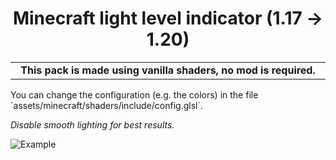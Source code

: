 <h1 align="center">Minecraft light level indicator (1.17 -> 1.20)</h1>

<html>
<table>
    <tr>
        <td align="center">
            <img width="9999" height="0"><br/>
            <b>This pack is made using vanilla shaders, no mod is required.</b><br/>
            <img width="9999" height="0">
        </td>
    </tr>
</table>
</html>

<p>You can change the configuration (e.g. the colors) in the file `assets/minecraft/shaders/include/config.glsl`.</p>
<p><i>Disable smooth lighting for best results.</i></p>

![Example](https://i.imgur.com/pjzU01X.png)